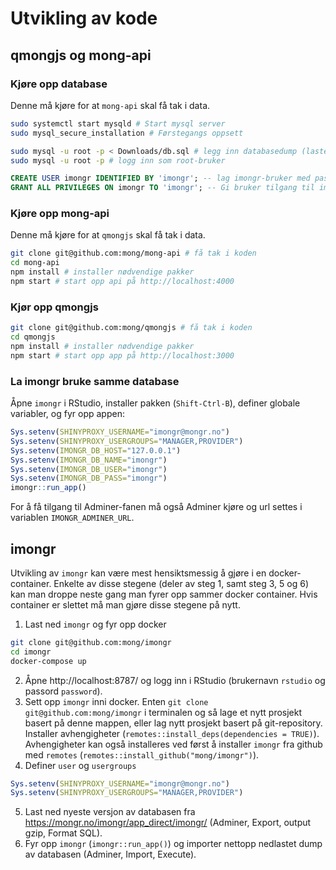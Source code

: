 # Utvikling av kode

## qmongjs og mong-api

### Kjøre opp database

Denne må kjøre for at `mong-api` skal få tak i data.

```bash
sudo systemctl start mysqld # Start mysql server
sudo mysql_secure_installation # Førstegangs oppsett
```

```bash
sudo mysql -u root -p < Downloads/db.sql # legg inn databasedump (lastet ned fra mongr.no)
sudo mysql -u root -p # logg inn som root-bruker
```

```sql
CREATE USER imongr IDENTIFIED BY 'imongr'; -- lag imongr-bruker med passord imongr
GRANT ALL PRIVILEGES ON imongr TO 'imongr'; -- Gi bruker tilgang til imongr database
```

### Kjøre opp mong-api

Denne må kjøre for at `qmongjs` skal få tak i data.

```bash
git clone git@github.com:mong/mong-api # få tak i koden
cd mong-api
npm install # installer nødvendige pakker
npm start # start opp api på http://localhost:4000
```

### Kjør opp qmongjs

```bash
git clone git@github.com:mong/qmongjs # få tak i koden
cd qmongjs
npm install # installer nødvendige pakker
npm start # start opp app på http://localhost:3000
```

### La imongr bruke samme database 

Åpne `imongr` i RStudio, installer pakken (`Shift-Ctrl-B`), definer globale variabler, og fyr opp appen:
```r
Sys.setenv(SHINYPROXY_USERNAME="imongr@mongr.no")
Sys.setenv(SHINYPROXY_USERGROUPS="MANAGER,PROVIDER")
Sys.setenv(IMONGR_DB_HOST="127.0.0.1")
Sys.setenv(IMONGR_DB_NAME="imongr")
Sys.setenv(IMONGR_DB_USER="imongr")
Sys.setenv(IMONGR_DB_PASS="imongr")
imongr::run_app()
```

For å få tilgang til Adminer-fanen må også Adminer kjøre og url settes i variablen `IMONGR_ADMINER_URL`.

## imongr

Utvikling av `imongr` kan være mest hensiktsmessig å gjøre i en docker-container. Enkelte av disse stegene (deler av steg 1, samt steg 3, 5 og 6) kan man droppe neste gang man fyrer opp sammer docker container. Hvis container er slettet må man gjøre disse stegene på nytt.

1. Last ned `imongr` og fyr opp docker
```bash
git clone git@github.com:mong/imongr
cd imongr
docker-compose up
```
2. Åpne http://localhost:8787/ og logg inn i RStudio (brukernavn `rstudio` og passord `password`).
3. Sett opp `imongr` inni docker. Enten `git clone git@github.com:mong/imongr` i terminalen og så lage et nytt prosjekt basert på denne mappen, eller lag nytt prosjekt basert på git-repository. Installer avhengigheter (`remotes::install_deps(dependencies = TRUE)`). Avhengigheter kan også installeres ved først å installer `imongr` fra github med `remotes` (`remotes::install_github("mong/imongr")`).
4. Definer `user` og `usergroups`
```r
Sys.setenv(SHINYPROXY_USERNAME="imongr@mongr.no")
Sys.setenv(SHINYPROXY_USERGROUPS="MANAGER,PROVIDER")
```
5. Last ned nyeste versjon av databasen fra https://mongr.no/imongr/app_direct/imongr/ (Adminer, Export, output gzip, Format SQL).
6. Fyr opp `imongr` (`imongr::run_app()`) og importer nettopp nedlastet dump av databasen (Adminer, Import, Execute).
